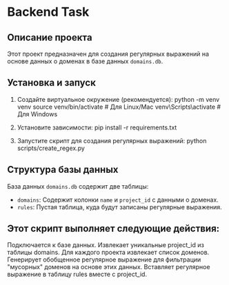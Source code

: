 # Backend Task

## Описание проекта
Этот проект предназначен для создания регулярных выражений на основе данных о доменах в базе данных `domains.db`.

## Установка и запуск
1. Создайте виртуальное окружение (рекомендуется):
python -m venv venv
source venv/bin/activate # Для Linux/Mac
venv\Scripts\activate # Для Windows


2. Установите зависимости:
pip install -r requirements.txt


3. Запустите скрипт для создания регулярных выражений:
python scripts/create_regex.py


## Структура базы данных
База данных `domains.db` содержит две таблицы:
- `domains`: Содержит колонки `name` и `project_id` с данными о доменах.
- `rules`: Пустая таблица, куда будут записаны регулярные выражения.

## Этот скрипт выполняет следующие действия:
Подключается к базе данных.
Извлекает уникальные project_id из таблицы domains.
Для каждого проекта извлекает список доменов.
Генерирует обобщенное регулярное выражение для фильтрации "мусорных" доменов на основе этих данных.
Вставляет регулярное выражение в таблицу rules вместе с project_id.
